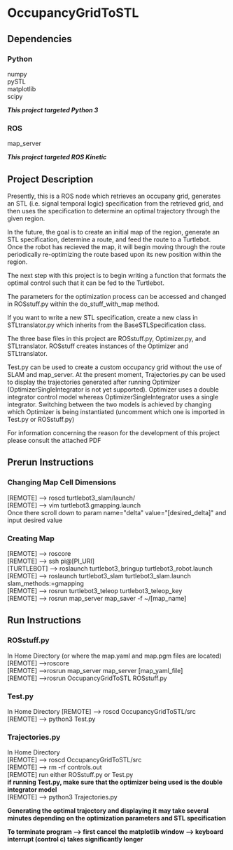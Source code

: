 # OccupancyGridToSTL

## Dependencies <br />

### Python <br /> 
numpy <br />
pySTL <br />
matplotlib <br />
scipy <br />

***This project targeted Python 3***

### ROS <br /> 
map_server 

***This project targeted ROS Kinetic***

## Project Description <br />
Presently, this is a ROS node which retrieves an occupany grid, generates an STL (i.e. signal temporal logic) specification 
from the retrieved grid, and then uses the specification to determine an optimal trajectory through the given region. 

In the future, the goal is to create an initial map of the region, generate an STL specification, determine a route, and feed the 
route to a Turtlebot. Once the robot has recieved the map, it will begin moving through the route periodically re-optimizing the route
based upon its new position within the region. 

The next step with this project is to begin writing a function that formats the optimal control such that it can be fed to the Turtlebot. 

The parameters for the optimization process can be accessed and changed in ROSstuff.py within the do_stuff_with_map method. 

If you want to write a new STL specification, create a new class in STLtranslator.py which inherits from the BaseSTLSpecification
class. 

The three base files in this project are ROSstuff.py, Optimizer.py, and STLtranslator. ROSstuff creates instances of the Optimizer
and STLtranslator.  

Test.py can be used to create a custom occupancy grid without the use of SLAM and map_server. At the present moment, Trajectories.py
can be used to display the trajectories generated after running Optimizer (OptimizerSingleIntegrator is not yet supported). Optimizer
uses a double integrator control model whereas OptimizerSingleIntegrator uses a single integrator. Switching between the two models is 
achieved by changing which Optimizer is being instantiated (uncomment which one is imported in Test.py or ROSstuff.py) 
 
For information concerning the reason for the development of this project please consult the attached PDF

## Prerun Instructions <br/>

### Changing Map Cell Dimensions <br /> 
[REMOTE] --> roscd turtlebot3_slam/launch/ <br />
[REMOTE] --> vim turtlebot3.gmapping.launch <br />
Once there scroll down to param name="delta" value="[desired_delta]" and input desired value  

### Creating Map <br /> 
[REMOTE] --> roscore <br />
[REMOTE] --> ssh pi@[PI_URI] <br />
[TURTLEBOT] --> roslaunch turtlebot3_bringup turtlebot3_robot.launch <br />
[REMOTE] --> roslaunch turtlebot3_slam turtlebot3_slam.launch slam_methods:=gmapping <br />
[REMOTE] --> rosrun turtlebot3_teleop turtlebot3_teleop_key <br />
[REMOTE] --> rosrun map_server map_saver -f ~/[map_name] <br />

## Run Instructions <br />

### ROSstuff.py <br /> 
In Home Directory (or where the map.yaml and map.pgm files are located) <br />
[REMOTE] -->roscore <br />
[REMOTE] -->rosrun map_server map_server [map_yaml_file] <br /> 
[REMOTE] -->rosrun OccupancyGridToSTL ROSstuff.py <br />

### Test.py <br />
In Home Directory
[REMOTE] --> roscd OccupancyGridToSTL/src <br />
[REMOTE] --> python3 Test.py <br />

### Trajectories.py <br />
In Home Directory <br />
[REMOTE] --> roscd OccupancyGridToSTL/src <br />
[REMOTE] --> rm -rf controls.out <br />
[REMOTE] run either ROSstuff.py or Test.py <br />
**if running Test.py, make sure that the optimizer being used is the double integrator model** <br />
[REMOTE] --> python3 Trajectories.py <br />

**Generating the optimal trajectory and displaying it may take several minutes 
depending on the optimization parameters and STL specification**

**To terminate program --> first cancel the matplotlib window --> keyboard interrupt (control c) takes significantly longer** 

